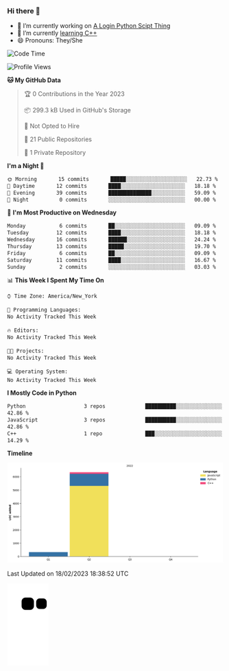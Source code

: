 ### Hi there 👋

<!--
**Iplay6432/Iplay6432** is a ✨ _special_ ✨ repository because its `README.md` (this file) appears on your GitHub profile.

Here are some ideas to get you started:

- 🔭 I’m currently working on ...
- 🌱 I’m currently learning ...
- 👯 I’m looking to collaborate on ...
- 🤔 I’m looking for help with ...
- 💬 Ask me about ...
- 📫 How to reach me: ...
- 😄 Pronouns: ...
- ⚡ Fun fact: ...
-->
- 🔭 I’m currently working on [A Login Python Scipt Thing](https://github.com/Iplay6432/Lugin-but-no-Pygame-)
- 🌱 I’m currently [learning C++](https://github.com/Iplay6432/LearningCpp)
- 😄 Pronouns: They/She

<!--START_SECTION:waka-->
![Code Time](http://img.shields.io/badge/Code%20Time-10%20hrs%201%20min-blue)

![Profile Views](http://img.shields.io/badge/Profile%20Views-1-blue)

**🐱 My GitHub Data** 

> 🏆 0 Contributions in the Year 2023
 > 
> 📦 299.3 kB Used in GitHub's Storage 
 > 
> 🚫 Not Opted to Hire
 > 
> 📜 21 Public Repositories 
 > 
> 🔑 1 Private Repository 
 > 
**I'm a Night 🦉** 

```text
🌞 Morning       15 commits       █████░░░░░░░░░░░░░░░░░░░░   22.73 % 
🌆 Daytime       12 commits       ████░░░░░░░░░░░░░░░░░░░░░   18.18 % 
🌃 Evening       39 commits       ██████████████░░░░░░░░░░░   59.09 % 
🌙 Night          0 commits       ░░░░░░░░░░░░░░░░░░░░░░░░░   00.00 % 

```
📅 **I'm Most Productive on Wednesday** 

```text
Monday           6 commits       ██░░░░░░░░░░░░░░░░░░░░░░░   09.09 % 
Tuesday         12 commits       ████░░░░░░░░░░░░░░░░░░░░░   18.18 % 
Wednesday       16 commits       ██████░░░░░░░░░░░░░░░░░░░   24.24 % 
Thursday        13 commits       █████░░░░░░░░░░░░░░░░░░░░   19.70 % 
Friday           6 commits       ██░░░░░░░░░░░░░░░░░░░░░░░   09.09 % 
Saturday        11 commits       ████░░░░░░░░░░░░░░░░░░░░░   16.67 % 
Sunday           2 commits       ░░░░░░░░░░░░░░░░░░░░░░░░░   03.03 % 

```


📊 **This Week I Spent My Time On** 

```text
⌚︎ Time Zone: America/New_York

💬 Programming Languages: 
No Activity Tracked This Week

🔥 Editors: 
No Activity Tracked This Week

🐱‍💻 Projects: 
No Activity Tracked This Week

💻 Operating System: 
No Activity Tracked This Week

```

**I Mostly Code in Python** 

```text
Python                   3 repos             ██████████░░░░░░░░░░░░░░░   42.86 % 
JavaScript               3 repos             ██████████░░░░░░░░░░░░░░░   42.86 % 
C++                      1 repo              ███░░░░░░░░░░░░░░░░░░░░░░   14.29 % 

```


**Timeline**

![Chart not found](https://raw.githubusercontent.com/Iplay6432/Iplay6432/main/charts/bar_graph.png) 


 Last Updated on 18/02/2023 18:38:52 UTC
<!--END_SECTION:waka-->

![snake](https://raw.githubusercontent.com/Iplay6432/Iplay6432/output/github-contribution-grid-snake.svg)
